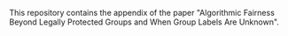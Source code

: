 This repository contains the appendix of the paper "Algorithmic Fairness Beyond Legally Protected Groups and When Group Labels Are Unknown".
